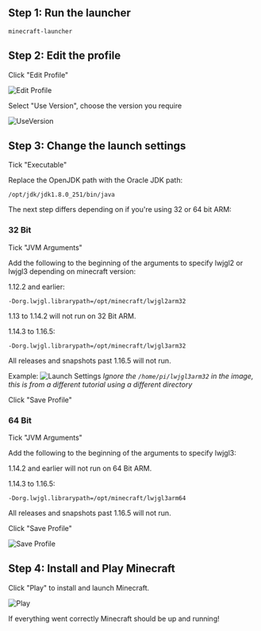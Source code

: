## Step 1: Run the launcher

`minecraft-launcher`

## Step 2: Edit the profile

Click "Edit Profile"

![Edit Profile](https://i.imgur.com/6jHH6Nw.png)

Select "Use Version", choose the version you require

![UseVersion](https://i.imgur.com/8QYHpnQ.png)

## Step 3: Change the launch settings

Tick "Executable"

Replace the OpenJDK path with the Oracle JDK path:

`/opt/jdk/jdk1.8.0_251/bin/java`

The next step differs depending on if you're using 32 or 64 bit ARM:

### 32 Bit

Tick "JVM Arguments"

Add the following to the beginning of the arguments to specify lwjgl2 or lwjgl3 depending on minecraft version:

1.12.2 and earlier:

`-Dorg.lwjgl.librarypath=/opt/minecraft/lwjgl2arm32`

1.13 to 1.14.2 will not run on 32 Bit ARM.

1.14.3 to 1.16.5:

`-Dorg.lwjgl.librarypath=/opt/minecraft/lwjgl3arm32`

All releases and snapshots past 1.16.5 will not run.

Example:
![Launch Settings](https://i.imgur.com/FTq8eYW.png)
*Ignore the *`/home/pi/lwjgl3arm32`* in the image, this is from a different tutorial using a different directory*

Click "Save Profile"

### 64 Bit

Tick "JVM Arguments"

Add the following to the beginning of the arguments to specify lwjgl3:

1.14.2 and earlier will not run on 64 Bit ARM.

1.14.3 to 1.16.5:

`-Dorg.lwjgl.librarypath=/opt/minecraft/lwjgl3arm64`

All releases and snapshots past 1.16.5 will not run.

Click "Save Profile"

![Save Profile](https://i.imgur.com/2xYmYb5.png)

## Step 4: Install and Play Minecraft

Click "Play" to install and launch Minecraft.

![Play](https://i.imgur.com/8jIVqxW.png)

If everything went correctly Minecraft should be up and running!

